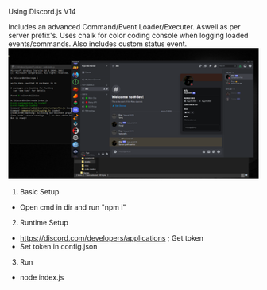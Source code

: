 Using Discord.js V14

Includes an advanced Command/Event Loader/Executer. Aswell as per server prefix's. Uses chalk for color coding console when logging loaded events/commands. Also includes custom status event.
![Demo Image](https://github.com/TheFryz/AdvancedDiscordBot/blob/main/img.PNG?raw=true)




1. Basic Setup
 - Open cmd in dir and run "npm i"
 2. Runtime Setup
 - https://discord.com/developers/applications ; Get token
 - Set token in config.json
 3. Run
 - node index.js
